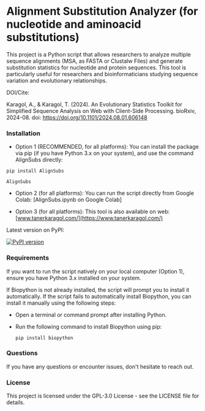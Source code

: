 # Alignment Substitution Analyzer (for nucleotide and aminoacid substitutions)

This project is a Python script that allows researchers to analyze multiple sequence alignments (MSA, as FASTA or Clustalw Files) and generate substitution statistics for nucleotide and protein sequences. This tool is particularly useful for researchers and bioinformaticians studying sequence variation and evolutionary relationships.

DOI/Cite:

Karagol, A., & Karagol, T. (2024). An Evolutionary Statistics Toolkit for Simplified Sequence Analysis on Web with Client-Side Processing. bioRxiv, 2024-08. doi: https://doi.org/10.1101/2024.08.01.606148


### Installation

- Option 1 (RECOMMENDED, for all platforms): You can install the package via pip (if you have Python 3.x on your system), and use the command AlignSubs directly:
```
pip install AlignSubs  
```
```
AlignSubs
```


- Option 2 (for all platforms): You can run the script directly from Google Colab: [AlignSubs.ipynb on Google Colab]
  

- Option 3 (for all platforms): This tool is also available on web: [www.tanerkaragol.com/](https://www.tanerkaragol.com/)

Latest version on PyPI:

[![PyPI version](https://badge.fury.io/py/AlignSubs.svg)](https://badge.fury.io/py/AlignSubs)

### Requirements
If you want to run the script natively on your local computer (Option 1), ensure you have Python 3.x installed on your system. 

If Biopython is not already installed, the script will prompt you to install it automatically. 
If the script fails to automatically install Biopython, you can install it manually using the following steps:

- Open a terminal or command prompt after installing Python.
- Run the following command to install Biopython using pip:
  
   ```
   pip install biopython
   ```


### Questions
If you have any questions or encounter issues, don't hesitate to reach out.

### License
This project is licensed under the  GPL-3.0 License - see the LICENSE file for details.
